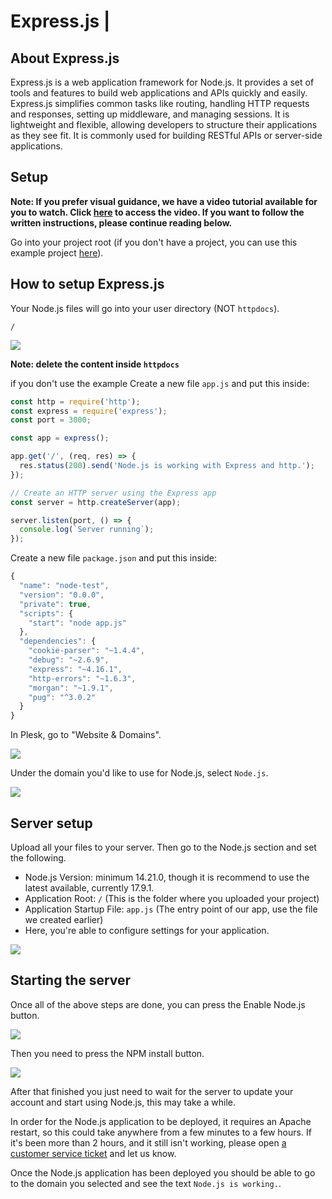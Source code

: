 # Express.js                        |

## About Express.js
Express.js is a web application framework for Node.js. It provides a set of tools and features to build web applications and APIs quickly and easily. Express.js simplifies common tasks like routing, handling HTTP requests and responses, setting up middleware, and managing sessions. It is lightweight and flexible, allowing developers to structure their applications as they see fit. It is commonly used for building RESTful APIs or server-side applications.



## Setup

**Note: If you prefer visual guidance, we have a video tutorial available for you to watch. Click [here](https://www.youtube.com/watch?v=Ak2yI8w-mew&ab_channel=HelioHost) to access the video. If you want to follow the written instructions, please continue reading below.**

Go into your project root (if you don't have a project, you can use this example project [here](https://github.com/HelioNetworks/Node.JS-Example)).


## How to setup Express.js

Your Node.js files will go into your user directory (NOT `httpdocs`).

```text
/
```

![](../../.gitbook/assets/FileManger.png)

**Note: delete the content inside `httpdocs`**

if you don't use the example Create a new file `app.js` and put this inside:

```javascript
const http = require('http');
const express = require('express');
const port = 3000;

const app = express();

app.get('/', (req, res) => {
  res.status(200).send('Node.js is working with Express and http.');
});

// Create an HTTP server using the Express app
const server = http.createServer(app);

server.listen(port, () => {
  console.log(`Server running`);
});
```

Create a new file `package.json` and put this inside:

```javascript
{
  "name": "node-test",
  "version": "0.0.0",
  "private": true,
  "scripts": {
    "start": "node app.js"
  },
  "dependencies": {
    "cookie-parser": "~1.4.4",
    "debug": "~2.6.9",
    "express": "~4.16.1",
    "http-errors": "~1.6.3",
    "morgan": "~1.9.1",
    "pug": "^3.0.2"
  }
}
```

In Plesk, go to "Website & Domains".

![](../../.gitbook/assets/WebsitesAndDomains.png)

Under the domain you'd like to use for Node.js, select `Node.js`.

![](../../.gitbook/assets/NodejsLink.png)

## Server setup
Upload all your files to your server. Then go to the Node.js section and set the following.

* Node.js Version: minimum 14.21.0, though it is recommend to use the latest available, currently 17.9.1.
* Application Root: `/` (This is the folder where you uploaded your project)
* Application Startup File: `app.js` (The entry point of our app, use the file we created earlier)
* Here, you're able to configure settings for your application.

![](../../.gitbook/assets/NodejsSettings.png)




## Starting the server

Once all of the above steps are done, you can press the Enable Node.js button.

![](../../.gitbook/assets/enableNodeJs.png)

Then you need to press the NPM install button.

![](../../.gitbook/assets/NPMInstall.png)

After that finished you just need to wait for the server to update your account and start using Node.js, this may take a while.

In order for the Node.js application to be deployed, it requires an Apache restart, so this could take anywhere from a few minutes to a few hours. If it's been more than 2 hours, and it still isn't working, please
open [a customer service ticket](https://www.helionet.org/index/forum/45-customer-service/) and let us know.

Once the Node.js application has been deployed you should be able to go to the domain you selected and see the
text `Node.js is working.`.
